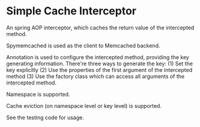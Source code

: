 Simple Cache Interceptor
=============================
An spring AOP interceptor, which caches the return value of the intercepted method. 

Spymemcached is used as the client to Memcached backend.

Annotation is used to configure the intercepted method, providing the key generating
information.
There're three ways to generate the key:
(1) Set the key explicitly
(2) Use the properties of the first argument of the intercepted method
(3) Use the factory class which can access all arguments of the intercepted method.

Namespace is supported.

Cache eviction (on namespace level or key level) is supported.

See the testing code for usage.
